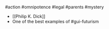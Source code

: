 #action #omnipotence #legal #parents #mystery 

- [[Philip K. Dick]]
- One of the best examples of #gui-futurism 